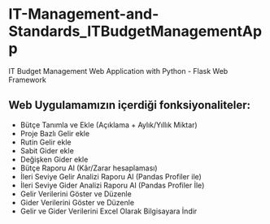 # IT-Management-and-Standards_ITBudgetManagementApp
IT Budget Management Web Application with Python - Flask Web Framework

## Web Uygulamamızın içerdiği fonksiyonaliteler:
- Bütçe Tanımla ve Ekle (Açıklama + Aylık/Yıllık Miktar)
- Proje Bazlı Gelir ekle
- Rutin Gelir ekle
- Sabit Gider ekle
- Değişken Gider ekle
- Bütçe Raporu Al (Kâr/Zarar hesaplaması)
- İleri Seviye Gelir Analizi Raporu Al (Pandas Profiler ile)
- İleri Seviye Gider Analizi Raporu Al (Pandas Profiler İle)
- Gelir Verilerini Göster ve Düzenle
- Gider Verilerini Göster ve Düzenle
- Gelir ve Gider Verilerini Excel Olarak Bilgisayara İndir


